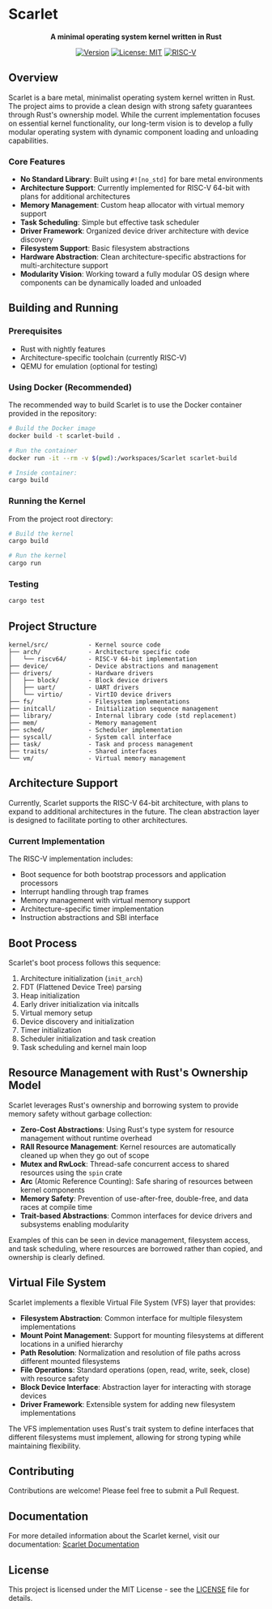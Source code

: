 # Scarlet

<div align="center">
  
**A minimal operating system kernel written in Rust**

[![Version](https://img.shields.io/badge/version-0.8.0-blue.svg)](https://github.com/yourusername/Scarlet)
[![License: MIT](https://img.shields.io/badge/License-MIT-yellow.svg)](LICENSE)
[![RISC-V](https://img.shields.io/badge/arch-RISC--V%2064-green)](https://riscv.org/)

</div>

## Overview

Scarlet is a bare metal, minimalist operating system kernel written in Rust. The project aims to provide a clean design with strong safety guarantees through Rust's ownership model. While the current implementation focuses on essential kernel functionality, our long-term vision is to develop a fully modular operating system with dynamic component loading and unloading capabilities.

### Core Features

- **No Standard Library**: Built using `#![no_std]` for bare metal environments
- **Architecture Support**: Currently implemented for RISC-V 64-bit with plans for additional architectures
- **Memory Management**: Custom heap allocator with virtual memory support
- **Task Scheduling**: Simple but effective task scheduler
- **Driver Framework**: Organized device driver architecture with device discovery
- **Filesystem Support**: Basic filesystem abstractions
- **Hardware Abstraction**: Clean architecture-specific abstractions for multi-architecture support
- **Modularity Vision**: Working toward a fully modular OS design where components can be dynamically loaded and unloaded

## Building and Running

### Prerequisites

- Rust with nightly features
- Architecture-specific toolchain (currently RISC-V)
- QEMU for emulation (optional for testing)

### Using Docker (Recommended)

The recommended way to build Scarlet is to use the Docker container provided in the repository:

```bash
# Build the Docker image
docker build -t scarlet-build .

# Run the container
docker run -it --rm -v $(pwd):/workspaces/Scarlet scarlet-build

# Inside container:
cargo build
```

### Running the Kernel

From the project root directory:

```bash
# Build the kernel
cargo build

# Run the kernel 
cargo run
```

### Testing

```bash
cargo test
```

## Project Structure

```
kernel/src/           - Kernel source code
├── arch/             - Architecture specific code
│   └── riscv64/      - RISC-V 64-bit implementation
├── device/           - Device abstractions and management
├── drivers/          - Hardware drivers
│   ├── block/        - Block device drivers
│   ├── uart/         - UART drivers
│   └── virtio/       - VirtIO device drivers
├── fs/               - Filesystem implementations
├── initcall/         - Initialization sequence management
├── library/          - Internal library code (std replacement)
├── mem/              - Memory management
├── sched/            - Scheduler implementation
├── syscall/          - System call interface
├── task/             - Task and process management
├── traits/           - Shared interfaces
└── vm/               - Virtual memory management
```

## Architecture Support

Currently, Scarlet supports the RISC-V 64-bit architecture, with plans to expand to additional architectures in the future. The clean abstraction layer is designed to facilitate porting to other architectures.

### Current Implementation

The RISC-V implementation includes:
- Boot sequence for both bootstrap processors and application processors
- Interrupt handling through trap frames
- Memory management with virtual memory support
- Architecture-specific timer implementation
- Instruction abstractions and SBI interface

## Boot Process

Scarlet's boot process follows this sequence:
1. Architecture initialization (`init_arch`)
2. FDT (Flattened Device Tree) parsing
3. Heap initialization  
4. Early driver initialization via initcalls
5. Virtual memory setup
6. Device discovery and initialization
7. Timer initialization
8. Scheduler initialization and task creation
9. Task scheduling and kernel main loop

## Resource Management with Rust's Ownership Model

Scarlet leverages Rust's ownership and borrowing system to provide memory safety without garbage collection:

- **Zero-Cost Abstractions**: Using Rust's type system for resource management without runtime overhead
- **RAII Resource Management**: Kernel resources are automatically cleaned up when they go out of scope
- **Mutex and RwLock**: Thread-safe concurrent access to shared resources using the `spin` crate
- **Arc** (Atomic Reference Counting): Safe sharing of resources between kernel components
- **Memory Safety**: Prevention of use-after-free, double-free, and data races at compile time
- **Trait-based Abstractions**: Common interfaces for device drivers and subsystems enabling modularity

Examples of this can be seen in device management, filesystem access, and task scheduling, where resources are borrowed rather than copied, and ownership is clearly defined.

## Virtual File System

Scarlet implements a flexible Virtual File System (VFS) layer that provides:

- **Filesystem Abstraction**: Common interface for multiple filesystem implementations
- **Mount Point Management**: Support for mounting filesystems at different locations in a unified hierarchy
- **Path Resolution**: Normalization and resolution of file paths across different mounted filesystems
- **File Operations**: Standard operations (open, read, write, seek, close) with resource safety
- **Block Device Interface**: Abstraction layer for interacting with storage devices
- **Driver Framework**: Extensible system for adding new filesystem implementations

The VFS implementation uses Rust's trait system to define interfaces that different filesystems must implement, allowing for strong typing while maintaining flexibility.

## Contributing

Contributions are welcome! Please feel free to submit a Pull Request.

## Documentation

For more detailed information about the Scarlet kernel, visit our documentation:
[Scarlet Documentation](https://docs.scarlet.ichigo.dev/kernel)

## License

This project is licensed under the MIT License - see the [LICENSE](LICENSE) file for details.
